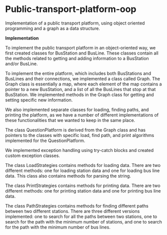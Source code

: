 # Public-transport-platform-oop
Implementation of a public transport platform, using object oriented programming and a graph as a data structure.

**Implementation**

To implement the public transport platform in an object-oriented way, we first created classes for BusStation and BusLine. These classes contain all the methods related to getting and adding information to a BusStation and/or BusLine.

To implement the entire platform, which includes both BusStations and BusLines and their connections, we implemented a class called Graph. The Graph class is essentially a map, where each element of the map contains a pointer to a new BusStation, and a list of all the BusLines that stop at that BusStation. We implemented methods in the Graph class for getting and setting specific new information.

We also implemented separate classes for loading, finding paths, and printing the platform, as we have a number of different implementations of these functionalities that we wanted to keep in the same place.

The class QuestionPlatform is derived from the Graph class and has pointers to the classes with specific load, find path, and print algorithms implemented for the QuestionPlatform.

We implemented exception handling using try-catch blocks and created custom exception classes.

The class LoadStrategies contains methods for loading data. There are two different methods: one for loading station data and one for loading bus line data. This class also contains methods for parsing the string.

The class PrintStrategies contains methods for printing data. There are two different methods: one for printing station data and one for printing bus line data.

The class PathStrategies contains methods for finding different paths between two different stations. There are three different versions implemented: one to search for all the paths between two stations, one to search for the path with the minimum number of stations, and one to search for the path with the minimum number of bus lines.
